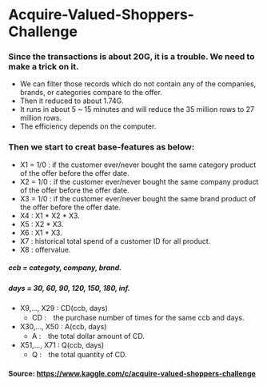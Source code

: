 # Acquire-Valued-Shoppers-Challenge
### Since the transactions is about 20G, it is a trouble. We need to make a trick on it.
* We can filter those records which do not contain any of the companies, brands, or categories compare to the offer.
* Then it reduced to about 1.74G.
* It runs in about 5 ~ 15 minutes and will reduce the 35 million rows to 27 million rows.
* The efficiency depends on the computer.
### Then we start to creat base-features as below:
* X1 = 1/0 : if the customer ever/never bought the same category product of the offer before the offer date.
* X2 = 1/0 : if the customer ever/never bought the same company product of the offer before the offer date.
* X3 = 1/0 : if the customer ever/never bought the same brand product of the offer before the offer date.
* X4 : X1 * X2 * X3.
* X5 : X2 * X3.
* X6 : X1 * X3.
* X7 : historical total spend of a customer ID for all product.
* X8 : offervalue.
##### ccb = categoty, company, brand.
##### days = 30, 60, 90, 120, 150, 180, inf.
* X9,..., X29 : CD(ccb, days)
  * CD :　the purchase number of times for the same ccb and days.
* X30,..., X50 : A(ccb, days)
  * A :　the total dollar amount of CD.
* X51,..., X71 : Q(ccb, days)
  * Q :　the total quantity of CD.
#### Source: https://www.kaggle.com/c/acquire-valued-shoppers-challenge
